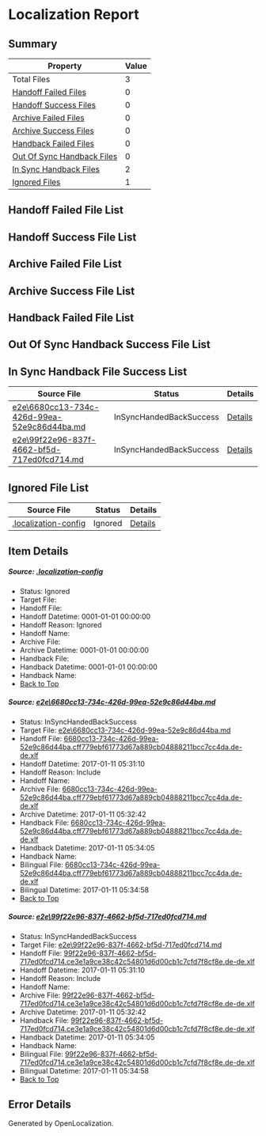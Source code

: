 # <a name='report-top'></a> Localization Report

## Summary
 Property | Value 
 -------- | ----- 
 Total Files | 3
[ Handoff Failed Files ](#handoff-failed-list)| 0
[ Handoff Success Files ](#handoff-success-list)| 0
[ Archive Failed Files ](#archive-failed-list)| 0
[ Archive Success Files ](#archive-success-list)| 0
[ Handback Failed Files ](#handback-failed-list)| 0
[ Out Of Sync Handback Files ](#outofsync-handback-success-list)| 0
[ In Sync Handback Files ](#insync-handback-success-list)| 2
[ Ignored Files ](#ignored-list)| 1

## <a name='handoff-failed-list'></a> Handoff Failed File List

## <a name='handoff-success-list'></a> Handoff Success File List

## <a name='archive-failed-list'></a> Archive Failed File List

## <a name='archive-success-list'></a> Archive Success File List

## <a name='handback-failed-list'></a> Handback Failed File List

## <a name='outofsync-handback-success-list'></a> Out Of Sync Handback Success File List

## <a name='insync-handback-success-list'></a> In Sync Handback File Success List
 Source File | Status | Details 
 ----------- | ------ | ------- 
 [e2e\6680cc13-734c-426d-99ea-52e9c86d44ba.md](https://github.com/OpenLocalizationTestOrg/ol-test0/blob/27d1def445cb9aae7999a6da4e8a485bef3adfe1/e2e/6680cc13-734c-426d-99ea-52e9c86d44ba.md) | InSyncHandedBackSuccess | [Details](#0753ec4b0efc4a88162d9ba13b7861b647a208f01)
 [e2e\99f22e96-837f-4662-bf5d-717ed0fcd714.md](https://github.com/OpenLocalizationTestOrg/ol-test0/blob/27d1def445cb9aae7999a6da4e8a485bef3adfe1/e2e/99f22e96-837f-4662-bf5d-717ed0fcd714.md) | InSyncHandedBackSuccess | [Details](#dcaa77012ba407d7d3d235af4b88bc40820e7fe32)

## <a name='ignored-list'></a> Ignored File List
 Source File | Status | Details 
 ----------- | ------ | ------- 
 [.localization-config](https://github.com/OpenLocalizationTestOrg/ol-test0/blob/27d1def445cb9aae7999a6da4e8a485bef3adfe1/.localization-config) | Ignored | [Details](#cb0632cf59c1387fc1742bfb9fa3c47f87e2e5c90)

## Item Details
##### <a name='cb0632cf59c1387fc1742bfb9fa3c47f87e2e5c90'></a> Source: [.localization-config](https://github.com/OpenLocalizationTestOrg/ol-test0/blob/27d1def445cb9aae7999a6da4e8a485bef3adfe1/.localization-config)
* Status: Ignored
* Target File: 
* Handoff File: 
* Handoff Datetime: 0001-01-01 00:00:00
* Handoff Reason: Ignored
* Handoff Name: 
* Archive File: 
* Archive Datetime: 0001-01-01 00:00:00
* Handback File: 
* Handback Datetime: 0001-01-01 00:00:00
* Handback Name: 
* [Back to Top](#report-top)

##### <a name='0753ec4b0efc4a88162d9ba13b7861b647a208f01'></a> Source: [e2e\6680cc13-734c-426d-99ea-52e9c86d44ba.md](https://github.com/OpenLocalizationTestOrg/ol-test0/blob/27d1def445cb9aae7999a6da4e8a485bef3adfe1/e2e/6680cc13-734c-426d-99ea-52e9c86d44ba.md)
* Status: InSyncHandedBackSuccess
* Target File: [e2e\6680cc13-734c-426d-99ea-52e9c86d44ba.md](https://github.com/OpenLocalizationTestOrg/ol-test0-dede/blob/576e544649dadeeff0602823802731975e30b62c/e2e/6680cc13-734c-426d-99ea-52e9c86d44ba.md)
* Handoff File: [6680cc13-734c-426d-99ea-52e9c86d44ba.cff779ebf61773d67a889cb04888211bcc7cc4da.de-de.xlf](https://github.com/OpenLocalizationTestOrg/ol-test0-handoff/blob/3cc353a221769b6f01f6e1d7dd2fa11a726f8be6/ol-handoff/OpenLocalizationTestOrg/ol-test0-dede/shujia/ht/6680cc13-734c-426d-99ea-52e9c86d44ba.cff779ebf61773d67a889cb04888211bcc7cc4da.de-de.xlf)
* Handoff Datetime: 2017-01-11 05:31:10
* Handoff Reason: Include
* Handoff Name: 
* Archive File: [6680cc13-734c-426d-99ea-52e9c86d44ba.cff779ebf61773d67a889cb04888211bcc7cc4da.de-de.xlf](https://github.com/OpenLocalizationTestOrg/ol-test0-handoff/blob/7472f6268d30c4541185e6eceba84ac58e7b8714/ol-archive/OpenLocalizationTestOrg/ol-test0-dede/shujia/ht/6680cc13-734c-426d-99ea-52e9c86d44ba.cff779ebf61773d67a889cb04888211bcc7cc4da.de-de.xlf)
* Archive Datetime: 2017-01-11 05:32:42
* Handback File: [6680cc13-734c-426d-99ea-52e9c86d44ba.cff779ebf61773d67a889cb04888211bcc7cc4da.de-de.xlf](https://github.com/OpenLocalizationTestOrg/ol-test0-handback/blob/277af191a5e5beba9c4afa4c4809b5e7cde6ef3e/ol-handback/OpenLocalizationTestOrg/ol-test0-dede/shujia/ht/6680cc13-734c-426d-99ea-52e9c86d44ba.cff779ebf61773d67a889cb04888211bcc7cc4da.de-de.xlf)
* Handback Datetime: 2017-01-11 05:34:05
* Handback Name: 
* Bilingual File: [6680cc13-734c-426d-99ea-52e9c86d44ba.cff779ebf61773d67a889cb04888211bcc7cc4da.de-de.xlf](https://github.com/OpenLocalizationTestOrg/ol-test0-handback/blob/277af191a5e5beba9c4afa4c4809b5e7cde6ef3e/ol-handback/OpenLocalizationTestOrg/ol-test0-dede/shujia/ht/6680cc13-734c-426d-99ea-52e9c86d44ba.cff779ebf61773d67a889cb04888211bcc7cc4da.de-de.xlf)
* Bilingual Datetime: 2017-01-11 05:34:58
* [Back to Top](#report-top)

##### <a name='dcaa77012ba407d7d3d235af4b88bc40820e7fe32'></a> Source: [e2e\99f22e96-837f-4662-bf5d-717ed0fcd714.md](https://github.com/OpenLocalizationTestOrg/ol-test0/blob/27d1def445cb9aae7999a6da4e8a485bef3adfe1/e2e/99f22e96-837f-4662-bf5d-717ed0fcd714.md)
* Status: InSyncHandedBackSuccess
* Target File: [e2e\99f22e96-837f-4662-bf5d-717ed0fcd714.md](https://github.com/OpenLocalizationTestOrg/ol-test0-dede/blob/576e544649dadeeff0602823802731975e30b62c/e2e/99f22e96-837f-4662-bf5d-717ed0fcd714.md)
* Handoff File: [99f22e96-837f-4662-bf5d-717ed0fcd714.ce3e1a9ce38c42c54801d6d00cb1c7cfd7f8cf8e.de-de.xlf](https://github.com/OpenLocalizationTestOrg/ol-test0-handoff/blob/3cc353a221769b6f01f6e1d7dd2fa11a726f8be6/ol-handoff/OpenLocalizationTestOrg/ol-test0-dede/shujia/ht/99f22e96-837f-4662-bf5d-717ed0fcd714.ce3e1a9ce38c42c54801d6d00cb1c7cfd7f8cf8e.de-de.xlf)
* Handoff Datetime: 2017-01-11 05:31:10
* Handoff Reason: Include
* Handoff Name: 
* Archive File: [99f22e96-837f-4662-bf5d-717ed0fcd714.ce3e1a9ce38c42c54801d6d00cb1c7cfd7f8cf8e.de-de.xlf](https://github.com/OpenLocalizationTestOrg/ol-test0-handoff/blob/7472f6268d30c4541185e6eceba84ac58e7b8714/ol-archive/OpenLocalizationTestOrg/ol-test0-dede/shujia/ht/99f22e96-837f-4662-bf5d-717ed0fcd714.ce3e1a9ce38c42c54801d6d00cb1c7cfd7f8cf8e.de-de.xlf)
* Archive Datetime: 2017-01-11 05:32:42
* Handback File: [99f22e96-837f-4662-bf5d-717ed0fcd714.ce3e1a9ce38c42c54801d6d00cb1c7cfd7f8cf8e.de-de.xlf](https://github.com/OpenLocalizationTestOrg/ol-test0-handback/blob/277af191a5e5beba9c4afa4c4809b5e7cde6ef3e/ol-handback/OpenLocalizationTestOrg/ol-test0-dede/shujia/ht/99f22e96-837f-4662-bf5d-717ed0fcd714.ce3e1a9ce38c42c54801d6d00cb1c7cfd7f8cf8e.de-de.xlf)
* Handback Datetime: 2017-01-11 05:34:05
* Handback Name: 
* Bilingual File: [99f22e96-837f-4662-bf5d-717ed0fcd714.ce3e1a9ce38c42c54801d6d00cb1c7cfd7f8cf8e.de-de.xlf](https://github.com/OpenLocalizationTestOrg/ol-test0-handback/blob/277af191a5e5beba9c4afa4c4809b5e7cde6ef3e/ol-handback/OpenLocalizationTestOrg/ol-test0-dede/shujia/ht/99f22e96-837f-4662-bf5d-717ed0fcd714.ce3e1a9ce38c42c54801d6d00cb1c7cfd7f8cf8e.de-de.xlf)
* Bilingual Datetime: 2017-01-11 05:34:58
* [Back to Top](#report-top)


## Error Details

Generated by OpenLocalization.
